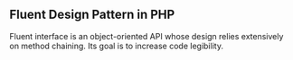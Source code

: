 ## Fluent Design Pattern in PHP

Fluent interface is an object-oriented API whose design relies extensively on method chaining. Its goal is to increase code legibility.